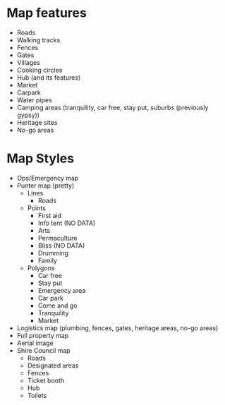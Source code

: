 Map features
============

* Roads
* Walking tracks
* Fences
* Gates
* Villages
* Cooking circles
* Hub (and its features)
* Market
* Carpark
* Water pipes
* Camping areas (tranquility, car free, stay put, suburbs (previously gypsy))
* Heritage sites
* No-go areas


Map Styles
==========

* Ops/Emergency map
* Punter map (pretty)
  * Lines
    * Roads
  * Points
    * First aid
    * Info tent (NO DATA)
    * Arts
    * Permaculture
    * Bliss (NO DATA)
    * Drumming
    * Family
  * Polygons
    * Car free
    * Stay put
    * Emergency area
    * Car park
    * Come and go
    * Tranquility
    * Market
* Logistics map (plumbing, fences, gates, heritage areas, no-go areas)
* Full property map
* Aerial image
* Shire Council map
  * Roads
  * Designated areas
  * Fences
  * Ticket booth
  * Hub
  * Toilets
